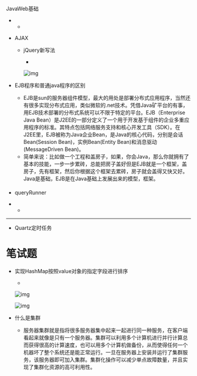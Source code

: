 JavaWeb基础

- - 

- AJAX

  - jQuery新写法

    - 

      ![img](https://img.mubu.com/document_image/2a089615-4a62-4808-8782-c41c3e1d5498-3816968.jpg)

- EJB程序和普通java程序的区别

  - EJB是sun的服务器组件模型，最大的用处是部署分布式应用程序，当然还有很多实现分布式应用，类似微软的.net技术。凭借Java矿平台的有事，用EJB技术部署的分布式系统可以不限于特定的平台。EJB（Enterprise Java Bean）是J2EE的一部分定义了一个用于开发基于组件的企业多重应用程序的标准。其特点包括网络服务支持和核心开发工具（SDK）。在J2EE里，EJB被称为Java企业Bean，是Java的核心代码，分别是会话Bean(Session Bean)，实例Bean(Entity Bean)和消息驱动(MessageDriven Bean)。
  - 简单来说：比如做一个工程和盖房子，如果，你会Java，那么你就拥有了基本的技能，一步一步累砖，总能把房子盖好但是EJB就是一个框架，盖房子，先有框架，然后你根据这个框架去累砖，房子就会盖得又快又好。Java是基础，EJB是在Java基础上发展出来的模型，框架。

#### 

- queryRunner

- - 

- - - -
- Quartz定时任务

# 笔试题

- 实现HashMap按照value对象的指定字段进行排序

  - 

    ![img](https://img.mubu.com/document_image/64969ae8-bbd4-4561-80ac-e20b0775f671-3816968.jpg)

    ![img](https://img.mubu.com/document_image/741ebf23-766d-4164-a5a6-ef2a9521d89f-3816968.jpg)

  

- 什么是集群

  - 服务器集群就是指将很多服务器集中起来一起进行同一种服务，在客户端看起来就像是只有一个服务器。集群可以利用多个计算机进行并行计算总而获得很高的计算速度，也可以用多个计算机做备份，从而使得任何一个机器坏了整个系统还是能正常运行。一旦在服务器上安装并运行了集群服务，该服务器即可加入集群。集群化操作可以减少单点故障数量，并且实现了集群化资源的高可利用性。